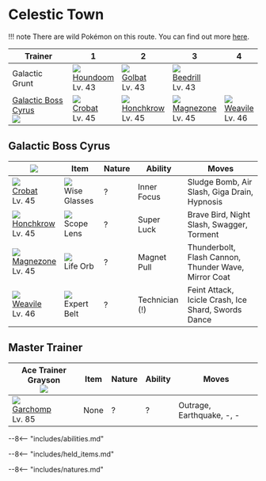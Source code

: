 # Celestic Town

!!! note
    There are wild Pokémon on this route. You can find out more [here](../../wild_pokemon/celestic_town/).


Trainer                             | 1                                | 2                                 | 3                                 | 4
---                                 | ---                              | ---                               | ---                               | ---
Galactic Grunt                      | ![][229]<br>[Houndoom]<br>Lv. 43 | ![][042]<br>[Golbat]<br>Lv. 43    | ![][015]<br>[Beedrill]<br>Lv. 43  | &nbsp;
[Galactic Boss Cyrus]<br>![][cyrus] | ![][169]<br>[Crobat]<br>Lv. 45   | ![][430]<br>[Honchkrow]<br>Lv. 45 | ![][462]<br>[Magnezone]<br>Lv. 45 | ![][461]<br>[Weavile]<br>Lv. 46

## Galactic Boss Cyrus

![][cyrus]                        | Item                              | Nature | Ability        | Moves
---                               | ---                               | ---    | ---            | ---
![][169]<br>[Crobat]<br>Lv. 45    | ![][wise-glasses]<br>Wise Glasses | ?      | Inner Focus    | Sludge Bomb, Air Slash, Giga Drain, Hypnosis
![][430]<br>[Honchkrow]<br>Lv. 45 | ![][scope-lens]<br>Scope Lens     | ?      | Super Luck     | Brave Bird, Night Slash, Swagger, Torment
![][462]<br>[Magnezone]<br>Lv. 45 | ![][life-orb]<br>Life Orb         | ?      | Magnet Pull    | Thunderbolt, Flash Cannon, Thunder Wave, Mirror Coat
![][461]<br>[Weavile]<br>Lv. 46   | ![][expert-belt]<br>Expert Belt   | ?      | Technician (!) | Feint Attack, Icicle Crash, Ice Shard, Swords Dance



## Master Trainer

Ace Trainer Grayson<br>![][ace_m] | Item | Nature | Ability | Moves
---                               | ---  | ---    | ---     | ---
![][445]<br>[Garchomp]<br>Lv. 85  | None | ?      | ?       | Outrage, Earthquake, -, -

--8<-- "includes/abilities.md"

--8<-- "includes/held_items.md"

--8<-- "includes/natures.md"

[Galactic Boss Cyrus]: #galactic-boss-cyrus
[Beedrill]: ../../pokemon_changes/015/
[Golbat]: ../../pokemon_changes/042/
[Crobat]: ../../pokemon_changes/169/
[Houndoom]: ../../pokemon_changes/229/
[Honchkrow]: ../../pokemon_changes/430/
[Garchomp]: ../../pokemon_changes/445/
[Weavile]: ../../pokemon_changes/461/
[Magnezone]: ../../pokemon_changes/462/
[expert-belt]: ../img/items/expert-belt.png
[life-orb]: ../img/items/life-orb.png
[scope-lens]: ../img/items/scope-lens.png
[wise-glasses]: ../img/items/wise-glasses.png
[015]: ../img/pokemon/015.png
[042]: ../img/pokemon/042.png
[169]: ../img/pokemon/169.png
[229]: ../img/pokemon/229.png
[430]: ../img/pokemon/430.png
[445]: ../img/pokemon/445.png
[461]: ../img/pokemon/461.png
[462]: ../img/pokemon/462.png
[cyrus]: ../img/trainer/cyrus.png
[ace_m]: ../img/trainer/ace_m.png
